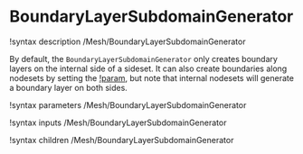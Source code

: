 # BoundaryLayerSubdomainGenerator

!syntax description /Mesh/BoundaryLayerSubdomainGenerator

By default, the `BoundaryLayerSubdomainGenerator` only creates boundary layers on the internal side of a sideset.
It can also create boundaries along nodesets by setting the
[!param](/Mesh/BoundaryLayerSubdomainGenerator/include_nodesets), but note that internal nodesets will generate
a boundary layer on both sides.

!syntax parameters /Mesh/BoundaryLayerSubdomainGenerator

!syntax inputs /Mesh/BoundaryLayerSubdomainGenerator

!syntax children /Mesh/BoundaryLayerSubdomainGenerator
